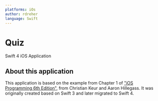 ```yaml
---
platforms: iOs 
author: rdreher 
language: Swift 
---
```


# Quiz 
Swift 4 iOS Application

## About this application

This application is based on the example from Chapter 1 of ["iOS Programming 6th Edition"](https://www.bignerdranch.com/books/ios-programming/), from Christian Keur and Aaron Hillegass. It was originally created based on Swift 3 and later migrated to Swift 4.

